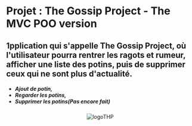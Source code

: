 <h1>Projet : The Gossip Project - The MVC POO version</h1>

<h2>1pplication qui s'appelle The Gossip Project, où l'utilisateur pourra rentrer les ragots et rumeur, afficher une liste des potins, puis de supprimer ceux qui ne sont plus d'actualité.</h2>

<h5>
  <ul>
    <li>Ajout de potin,</li>
    <li>Regarder les potins,</li>
    <li>Supprimer les potins(Pas encore fait)</li>
  </ul>
</h5>

<center>
  <img src="https://i2.wp.com/laboate.com/next3/wp-content/uploads/2018/05/hacking-project.png?fit=240%2C239" alt="logoTHP">
</center>
